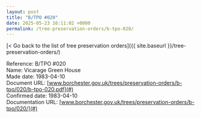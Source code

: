 ```yaml
---
layout: post
title: "B/TPO #020"
date: 2025-05-23 16:11:02 +0000
permalink: /tree-preservation-orders/b-tpo-020/
---
```


[< Go back to the list of tree preservation orders]({{ site.baseurl }}/tree-preservation-orders/)

Reference:	B/TPO #020 <br/>
Name: Vicarage Green House<br/>
Made date: 1983-04-10<br/>
Document URL: [www.borchester.gov.uk/trees/preservation-orders/b-tpo/020/b-tpo-020.pdf](#)<br/>
Confirmed date: 1983-04-10<br/>
Documentation URL: [www.borchester.gov.uk/trees/preservation-orders/b-tpo/020/](#)<br/>
